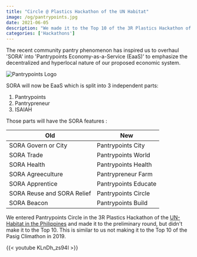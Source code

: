 ```yaml
---
title: "Circle @ Plastics Hackathon of the UN Habitat"
image: /og/pantrypoints.jpg
date: 2021-06-05
description: "We made it to the Top 10 of the 3R Plastics Hackathon of UN Habitat"
categories: ['Hackathons']
---
```



The recent community pantry phenomenon has inspired us to overhaul 'SORA' into 'Pantrypoints Economy-as-a-Service (EaaS)' to emphasize the decentralized and hyperlocal nature of our proposed economic system.  

<!-- We've decided to split SORA City into 'Hub' and 'Pantry' as part of the overhaul. The system now has 4 parts: 
1. Pantry
2. Hub
3. World
4. ISAIAH -->

![Pantrypoints Logo](/logos/pp.png)

SORA will now be EaaS which is split into 3 independent parts: 
1. Pantrypoints
2. Pantrypreneur
3. ISAIAH

Those parts will have the SORA features :

Old | New
--- | ---
SORA Govern or City | Pantrypoints City
SORA Trade | Pantrypoints World
SORA Health | Pantrypoints Health
SORA Agreeculture | Pantrypreneur Farm
SORA Apprentice | Pantrypoints Educate
SORA Reuse and SORA Relief | Pantrypoints Circle
SORA Beacon | Pantrypoints Build

We entered Pantrypoints Circle in the 3R Plastics Hackathon of the [UN-Habitat in the Philippines](http://unhabitat.org.ph) and made it to the preliminary round, but didn't make it to the Top 10. This is similar to us not making it to the Top 10 of the Pasig Climathon in 2019.

{{< youtube KLnDh_zs94I >}}

